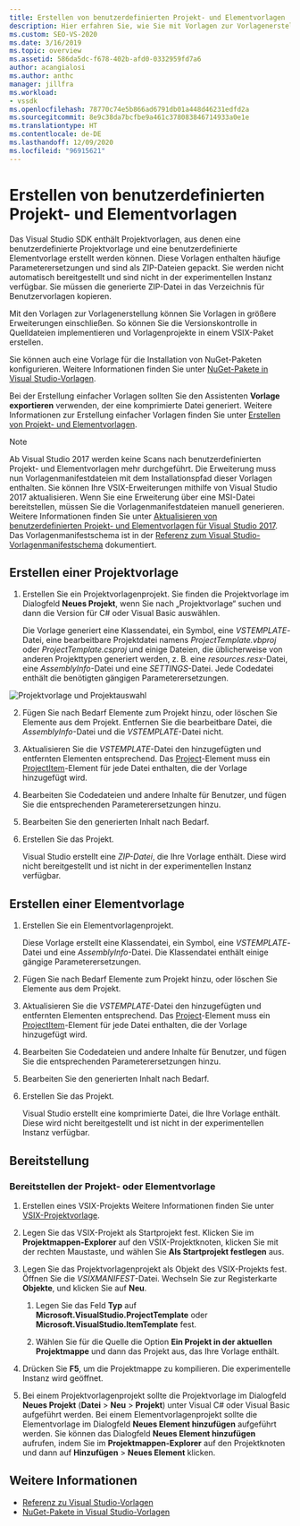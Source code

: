 ```yaml
---
title: Erstellen von benutzerdefinierten Projekt- und Elementvorlagen | Microsoft-Dokumentation
description: Hier erfahren Sie, wie Sie mit Vorlagen zur Vorlagenerstellung im Visual Studio SDK Vorlagen in größere Erweiterungen einschließen können.
ms.custom: SEO-VS-2020
ms.date: 3/16/2019
ms.topic: overview
ms.assetid: 586da5dc-f678-402b-afd0-0332959fd7a6
author: acangialosi
ms.author: anthc
manager: jillfra
ms.workload:
- vssdk
ms.openlocfilehash: 78770c74e5b866ad6791db01a448d46231edfd2a
ms.sourcegitcommit: 8e9c38da7bcfbe9a461c378083846714933a0e1e
ms.translationtype: HT
ms.contentlocale: de-DE
ms.lasthandoff: 12/09/2020
ms.locfileid: "96915621"
---
```

# <a name="create-custom-project-and-item-templates"></a>Erstellen von benutzerdefinierten Projekt- und Elementvorlagen

Das Visual Studio SDK enthält Projektvorlagen, aus denen eine benutzerdefinierte Projektvorlage und eine benutzerdefinierte Elementvorlage erstellt werden können. Diese Vorlagen enthalten häufige Parameterersetzungen und sind als ZIP-Dateien gepackt. Sie werden nicht automatisch bereitgestellt und sind nicht in der experimentellen Instanz verfügbar. Sie müssen die generierte ZIP-Datei in das Verzeichnis für Benutzervorlagen kopieren.

Mit den Vorlagen zur Vorlagenerstellung können Sie Vorlagen in größere Erweiterungen einschließen. So können Sie die Versionskontrolle in Quelldateien implementieren und Vorlagenprojekte in einem VSIX-Paket erstellen.

Sie können auch eine Vorlage für die Installation von NuGet-Paketen konfigurieren. Weitere Informationen finden Sie unter [NuGet-Pakete in Visual Studio-Vorlagen](/nuget/visual-studio-extensibility/visual-studio-templates).

Bei der Erstellung einfacher Vorlagen sollten Sie den Assistenten **Vorlage exportieren** verwenden, der eine komprimierte Datei generiert. Weitere Informationen zur Erstellung einfacher Vorlagen finden Sie unter [Erstellen von Projekt- und Elementvorlagen](../ide/creating-project-and-item-templates.md).

> [!NOTE]
> Ab Visual Studio 2017 werden keine Scans nach benutzerdefinierten Projekt- und Elementvorlagen mehr durchgeführt. Die Erweiterung muss nun Vorlagenmanifestdateien mit dem Installationspfad dieser Vorlagen enthalten. Sie können Ihre VSIX-Erweiterungen mithilfe von Visual Studio 2017 aktualisieren. Wenn Sie eine Erweiterung über eine MSI-Datei bereitstellen, müssen Sie die Vorlagenmanifestdateien manuell generieren. Weitere Informationen finden Sie unter [Aktualisieren von benutzerdefinierten Projekt- und Elementvorlagen für Visual Studio 2017](../extensibility/upgrading-custom-project-and-item-templates-for-visual-studio-2017.md). Das Vorlagenmanifestschema ist in der [Referenz zum Visual Studio-Vorlagenmanifestschema](../extensibility/visual-studio-template-manifest-schema-reference.md) dokumentiert.

## <a name="create-a-project-template"></a>Erstellen einer Projektvorlage

1. Erstellen Sie ein Projektvorlagenprojekt. Sie finden die Projektvorlage im Dialogfeld **Neues Projekt**, wenn Sie nach „Projektvorlage“ suchen und dann die Version für C# oder Visual Basic auswählen.

     Die Vorlage generiert eine Klassendatei, ein Symbol, eine *VSTEMPLATE*-Datei, eine bearbeitbare Projektdatei namens *ProjectTemplate.vbproj* oder *ProjectTemplate.csproj* und einige Dateien, die üblicherweise von anderen Projekttypen generiert werden, z. B. eine *resources.resx*-Datei, eine *AssemblyInfo*-Datei und eine *SETTINGS*-Datei. Jede Codedatei enthält die benötigten gängigen Parameterersetzungen.

![Projektvorlage und Projektauswahl](media/project-template-selection.png)

2. Fügen Sie nach Bedarf Elemente zum Projekt hinzu, oder löschen Sie Elemente aus dem Projekt. Entfernen Sie die bearbeitbare Datei, die *AssemblyInfo*-Datei und die *VSTEMPLATE*-Datei nicht.

3. Aktualisieren Sie die *VSTEMPLATE*-Datei den hinzugefügten und entfernten Elementen entsprechend. Das [Project](../extensibility/project-element-visual-studio-templates.md)-Element muss ein [ProjectItem](../extensibility/projectitem-element-visual-studio-item-templates.md)-Element für jede Datei enthalten, die der Vorlage hinzugefügt wird.

4. Bearbeiten Sie Codedateien und andere Inhalte für Benutzer, und fügen Sie die entsprechenden Parameterersetzungen hinzu.

5. Bearbeiten Sie den generierten Inhalt nach Bedarf.

6. Erstellen Sie das Projekt.

     Visual Studio erstellt eine *ZIP-Datei*, die Ihre Vorlage enthält. Diese wird nicht bereitgestellt und ist nicht in der experimentellen Instanz verfügbar.

## <a name="create-an-item-template"></a>Erstellen einer Elementvorlage

1. Erstellen Sie ein Elementvorlagenprojekt.

     Diese Vorlage erstellt eine Klassendatei, ein Symbol, eine *VSTEMPLATE*-Datei und eine *AssemblyInfo*-Datei. Die Klassendatei enthält einige gängige Parameterersetzungen.

2. Fügen Sie nach Bedarf Elemente zum Projekt hinzu, oder löschen Sie Elemente aus dem Projekt.

3. Aktualisieren Sie die *VSTEMPLATE*-Datei den hinzugefügten und entfernten Elementen entsprechend. Das [Project](../extensibility/project-element-visual-studio-templates.md)-Element muss ein [ProjectItem](../extensibility/projectitem-element-visual-studio-item-templates.md)-Element für jede Datei enthalten, die der Vorlage hinzugefügt wird.

4. Bearbeiten Sie Codedateien und andere Inhalte für Benutzer, und fügen Sie die entsprechenden Parameterersetzungen hinzu.

5. Bearbeiten Sie den generierten Inhalt nach Bedarf.

6. Erstellen Sie das Projekt.

     Visual Studio erstellt eine komprimierte Datei, die Ihre Vorlage enthält. Diese wird nicht bereitgestellt und ist nicht in der experimentellen Instanz verfügbar.

## <a name="deployment"></a>Bereitstellung

### <a name="to-deploy-the-project-or-item-template"></a>Bereitstellen der Projekt- oder Elementvorlage

1. Erstellen eines VSIX-Projekts Weitere Informationen finden Sie unter [VSIX-Projektvorlage](../extensibility/vsix-project-template.md).

2. Legen Sie das VSIX-Projekt als Startprojekt fest. Klicken Sie im **Projektmappen-Explorer** auf den VSIX-Projektknoten, klicken Sie mit der rechten Maustaste, und wählen Sie **Als Startprojekt festlegen** aus.

3. Legen Sie das Projektvorlagenprojekt als Objekt des VSIX-Projekts fest. Öffnen Sie die *VSIXMANIFEST*-Datei. Wechseln Sie zur Registerkarte **Objekte**, und klicken Sie auf **Neu**.

    1. Legen Sie das Feld **Typ** auf **Microsoft.VisualStudio.ProjectTemplate** oder **Microsoft.VisualStudio.ItemTemplate** fest.

    2. Wählen Sie für die Quelle die Option **Ein Projekt in der aktuellen Projektmappe** und dann das Projekt aus, das Ihre Vorlage enthält.

4. Drücken Sie **F5**, um die Projektmappe zu kompilieren. Die experimentelle Instanz wird geöffnet.

5. Bei einem Projektvorlagenprojekt sollte die Projektvorlage im Dialogfeld **Neues Projekt** (**Datei** > **Neu** > **Projekt**) unter Visual C# oder Visual Basic aufgeführt werden. Bei einem Elementvorlagenprojekt sollte die Elementvorlage im Dialogfeld **Neues Element hinzufügen** aufgeführt werden. Sie können das Dialogfeld **Neues Element hinzufügen** aufrufen, indem Sie im **Projektmappen-Explorer** auf den Projektknoten und dann auf **Hinzufügen** > **Neues Element** klicken.

## <a name="see-also"></a>Weitere Informationen

- [Referenz zu Visual Studio-Vorlagen](../ide/creating-project-and-item-templates.md)
- [NuGet-Pakete in Visual Studio-Vorlagen](/nuget/visual-studio-extensibility/visual-studio-templates)
